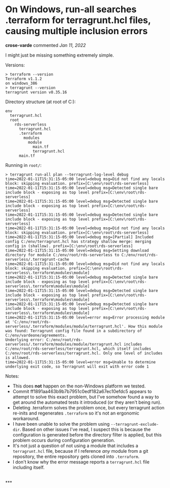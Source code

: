 # On Windows, run-all searches .terraform for terragrunt.hcl files, causing multiple inclusion errors

**crose-varde** commented *Jan 11, 2022*

I might just be missing something extremely simple.

Versions:
```
> terraform --version
Terraform v1.1.2
on windows_386
> terragrunt --version
terragrunt version v0.35.16
```

Directory structure (at root of C:):
```
env
  terragrunt.hcl
  root
    rds-serverless
      terragrunt.hcl
      .terraform
        modules
          module
            main.tf
            terragrunt.hcl
      main.tf
```

Running in `root/`:
```
> terragrunt run-all plan --terragrunt-log-level debug
time=2022-01-11T15:31:15-05:00 level=debug msg=Did not find any locals block: skipping evaluation. prefix=[C:\env\root\rds-serverless] 
time=2022-01-11T15:31:15-05:00 level=debug msg=Detected single bare include block - exposing as top level prefix=[C:\env\root\rds-serverless] 
time=2022-01-11T15:31:15-05:00 level=debug msg=Detected single bare include block - exposing as top level prefix=[C:\env\root\rds-serverless]  
time=2022-01-11T15:31:15-05:00 level=debug msg=Detected single bare include block - exposing as top level prefix=[C:\env\root\rds-serverless]  
time=2022-01-11T15:31:15-05:00 level=debug msg=Did not find any locals block: skipping evaluation. prefix=[C:\env\root\rds-serverless]
time=2022-01-11T15:31:15-05:00 level=debug msg=[Partial] Included config C:/env/terragrunt.hcl has strategy shallow merge: merging config in (shallow). prefix=[C:\env\root\rds-serverless]
time=2022-01-11T15:31:15-05:00 level=debug msg=Setting download directory for module C:/env/root/rds-serverless to C:/env/root/rds-serverless/.terragrunt-cache
time=2022-01-11T15:31:15-05:00 level=debug msg=Did not find any locals block: skipping evaluation. prefix=[C:\env\root\rds-serverless\.terraform\modules\module]
time=2022-01-11T15:31:15-05:00 level=debug msg=Detected single bare include block - exposing as top level prefix=[C:\env\root\rds-serverless\.terraform\modules\module]
time=2022-01-11T15:31:15-05:00 level=debug msg=Detected single bare include block - exposing as top level prefix=[C:\env\root\rds-serverless\.terraform\modules\module]
time=2022-01-11T15:31:15-05:00 level=debug msg=Detected single bare include block - exposing as top level prefix=[C:\env\root\rds-serverless\.terraform\modules\module]
time=2022-01-11T15:31:15-05:00 level=error msg=Error processing module at 'C:/env/root/rds-serverless/.terraform/modules/module/terragrunt.hcl'. How this module was found: Terragrunt config file found in a subdirectory of C:/env/vardeone/agreements. 
Underlying error: C:/env/root/rds-serverless/.terraform/modules/module/terragrunt.hcl includes C:/env/root/rds-serverless/terragrunt.hcl, which itself includes C:/env/root/rds-serverless/terragrunt.hcl. Only one level of includes is allowed.
time=2022-01-11T15:31:15-05:00 level=error msg=Unable to determine underlying exit code, so Terragrunt will exit with error code 1
```

Notes:
* This does **not** happen on the non-Windows platform we tested.
* Commit ff1891aa463b9b7b7951c0edf182a67ec10efdc5 appears to attempt to solve this exact problem, but I've somehow found a way to get around the automated tests it introduced (or they aren't being run).
* Deleting .terraform solves the problem once, but every terragrunt action re-inits and regenerates `.terraform` so it's not an ergonomic workaround.
* I have been unable to solve the problem using `--terragrunt-exclude-dir`. Based on other issues I've read, I suspect this is because the configuration is generated before the directory filter is applied, but this problem occurs during configuration generation.
* It's not just a question of not using a module that includes a `terragrunt.hcl` file, because if I reference _any_ module from a git repository, the entire repository gets cloned into `.terraform`.
* I don't know why the error message reports a `terragrunt.hcl` file including itself.
<br />
***


